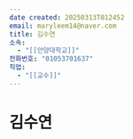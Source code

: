 ```yaml
---
date created: 20250313T012452
email: maryleem14@naver.com
title: 김수연
소속:
  - "[[안양대학교]]"
전화번호: "01053701637"
직업:
  - "[[교수]]"
---
```


# 김수연
